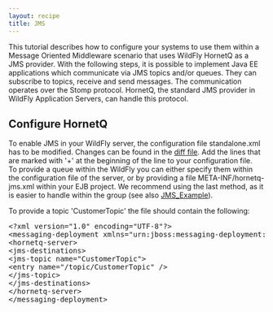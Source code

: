 ```yaml
---
layout: recipe
title: JMS
---
```


<p>This tutorial describes how to configure your systems to use them within a Message Oriented Middleware scenario that uses WildFly HornetQ as a JMS provider. With the following steps, it is possible to implement Java EE applications which communicate via JMS topics and/or queues. They can subscribe to topics, receive and send messages. The communication operates over the Stomp protocol. HornetQ, the standard JMS provider in WildFly Application Servers, can handle this protocol.</p>
<h2>Configure HornetQ</h2>
<p>To enable JMS in your WildFly server, the configuration file standalone.xml has to be modified. Changes can be found in the <a class="download" href="standalone.diff">diff file</a>. Add the lines that are marked with '+' at the beginning of the line to your configuration file. <br /> To provide a queue within the WildFly you can either specify them within the configuration file of the server, or by providing a file META-INF/hornetq-jms.xml within your EJB project. We recommend using the last method, as it is easier to handle within the group (see also <a class="download" href="binaries/JMS-Statistics.zip">JMS_Example</a>). </p>
<p>To provide a topic 'CustomerTopic' the file should contain the following:</p>
<pre>&lt;?xml version="1.0" encoding="UTF-8"?&gt;
&lt;messaging-deployment xmlns="urn:jboss:messaging-deployment:1.0"&gt;
&lt;hornetq-server&gt;
&lt;jms-destinations&gt;
&lt;jms-topic name="CustomerTopic"&gt;
&lt;entry name="/topic/CustomerTopic" /&gt;
&lt;/jms-topic&gt;
&lt;/jms-destinations&gt;
&lt;/hornetq-server&gt;
&lt;/messaging-deployment&gt;</pre>
